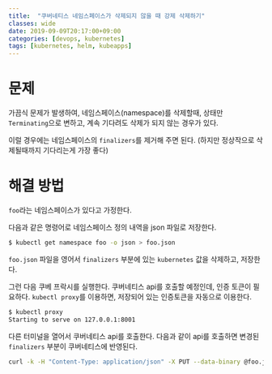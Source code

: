 ```yaml
---
title:  "쿠버네티스 네임스페이스가 삭제되지 않을 때 강제 삭제하기"
classes: wide
date: 2019-09-09T20:17:00+09:00
categories: [devops, kubernetes]
tags: [kubernetes, helm, kubeapps]
---
```


# 문제
가끔식 문제가 발생하여, 네임스페이스(namespace)를 삭제할때, 상태만 `Terminating`으로 변하고, 계속 기다려도 삭제가 되지 않는 경우가 있다.

이럴 경우에는 네임스페이스의 `finalizers`를 제거해 주면 된다. (하지만 정상작으로 삭제될때까지 기다리는게 가장 좋다)

# 해결 방법
`foo`라는 네임스페이스가 있다고 가정한다.

다음과 같은 명령어로 네임스페이스 정의 내역을 json 파일로 저장한다.
```bash
$ kubectl get namespace foo -o json > foo.json
```

`foo.json` 파일을 영어서 `finalizers` 부분에 있는 `kubernetes` 값을 삭제하고, 저장한다.

그런 다음 쿠베 프락시를 실행한다. 쿠버네티스 api를 호출할 예정인데, 인증 토큰이 필요하다. 
`kubectl proxy`를 이용하면, 저장되어 있는 인증토큰을 자동으로 이용한다.

```bash
$ kubectl proxy
Starting to serve on 127.0.0.1:8001
```

다른 터미널을 열어서 쿠버네티스 api를 호출한다. 다음과 같이 api를 호출하면 변경된 `finalizers` 부분이 쿠버네티스에 반영된다.
```bash
curl -k -H "Content-Type: application/json" -X PUT --data-binary @foo.json http://127.0.0.1:8001/api/v1/namespaces/foo/finalize

```
